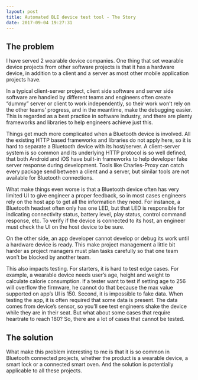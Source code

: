 ```yaml
---
layout: post
title: Automated BLE device test tool - The Story
date: 2017-09-04 19:27:31
---
```


## The problem
I have served 2 wearable device companies. One thing that set wearable device projects from other software projects is that it has a hardware device, in addition to a client and a server as most other mobile application projects have.

In a typical client-server project, client side software and server side software are handled by different teams and engineers often create “dummy” server or client to work independently, so their work won’t rely on the other teams’ progress, and in the meantime, make the debugging easier. This is regarded as a best practice in software industry, and there are plenty frameworks and libraries to help engineers achieve just this.

Things get much more complicated when a Bluetooth device is involved. All the existing HTTP based frameworks and libraries do not apply here, so it is hard to separate a Bluetooth device with its host/server. A client-server system is so common and its underlying HTTP protocol is so well defined, that both Android and iOS have built-in frameworks to help developer fake server response during development. Tools like Charles-Proxy can catch every package send between a client and a server, but similar tools are not available for Bluetooth connections.

What make things even worse is that a Bluetooth device often has very limited UI to give engineer a proper feedback, so in most cases engineers rely on the host app to get all the information they need. For instance, a Bluetooth headset often only has one LED, but that LED is responsible for indicating connectivity status, battery level, play status, control command response, etc. To verify if the device is connected to its host, an engineer must check the UI on the host device to be sure.

On the other side, an app developer cannot develop or debug its work until a hardware device is ready. This make project management a little bit harder as project managers must plan tasks carefully so that one team won’t be blocked by another team.

This also impacts testing. For starters, it is hard to test edge cases. For example, a wearable device needs user’s age, height and weight to calculate calorie consumption. If a tester want to test if setting age to 256 will overflow the firmware, he cannot do that because the max value supported on app’s UI is 150. Second, it is impossible to fake data. When testing the app, it is often required that some data is present. The data comes from device’s sensor, so you’ll see test engineers shake the device while they are in their seat. But what about some cases that require heartrate to reach 180? So, there are a lot of cases that cannot be tested.

## The solution
What make this problem interesting to me is that it is so common in Bluetooth connected projects, whether the product is a wearable device, a smart lock or a connected smart oven. And the solution is potentially applicable to all these projects.

